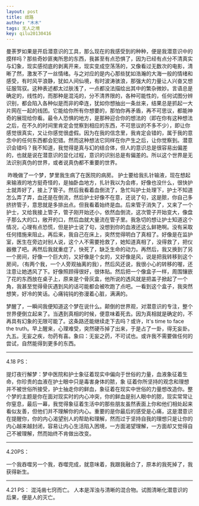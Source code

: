 ```yaml
---
layout: post
title: 歧路
author: "木木"
tags: 无人之境
key: qilu20130416
---
```


曼荼罗如果是开启潜意识的工具，那么现在的我感受到的种种，便是我潜意识中的摸样吗？那些奇妙匪夷所思的东西，我甚至有点恐惧了，因为已经有点分不清真实与幻象，现实感彻底的剥离开来，现实变成空荡荡的，又像看过无数次的电影，清晰了然，激发不了一丝情绪。<!--more-->与之对应的是内心那些犹如浩瀚的大海一般的情绪和感受，有时风平浪静，犹如人间仙境，有时波涛骇浪，那强大的力量让人兴奋又想征服驾驭。这种表述都太过肤浅了，一点都没法描绘出其中的繁杂微妙。言语总是确定的，线性的，而那种是混沌的，分不清界限的，各种可能性的，任何试图分辨识别，都会陷入各种似是而非的牵连，犹如你想抽出一条丝来，结果总是抓起一大片网在一起的线团。它能给你所有你想要的，那怕你再矛盾，再不可思议，都能神奇的展现给你看。最令人恐惧的地方，是那种迎合你的想法的（即在你有这种想法之后，在不久的时间里肯定会觉察到相应的东西，不可思议的不多不少），即让你感觉很真实，又让你感觉很虚假。因为在我的信念里，我肯定会错的，属于我的意念中的任何东西都会犯错。然而这种想法它同样在你产生之后，让你觉察到。潜意识会错吗？我不知道，我觉得是真与幻的结合体，但人的意识总是很容易出偏差的，也就是说在潜意识的显化过程，意识的识别总是有偏差的。所以这个世界是无法识别真伪的世界，或者说真伪都不重要的世界。

​    昨晚做了一个梦，梦里我生病了在医院的病房。 护士要给我扎针输液，现在想起来输液的地方挺奇怪的，是抽卧血地方，扎针我以为会疼，好像也没什么，很快护士就弄好了，接上了管子。然后我看着血倒流了，急忙叫护士处理下，护士不知道怎么弄了弄，血还是在倒流，然后护士好像不在意，还说了句，这是脓，你自己多挤挤管子，意思就是多排出点。但我看着始终是血。后来管子消失了，又来了一个护士，又给我接上管子，管子刚开始还小，依然血倒流，这次管子开始变大，像盘子那么大的口，敞开的口，然后血就大量流在管子里。我急切的想让护士知道这个情况，心理有点恐慌，但是护士说了句，没想到你的血液还这么鲜艳啊。没有采取任何措施来阻止。再后来，我自己在床上，突然觉得明白了真相了。好像是在监护室，医生在旁边对别人说，这个人不需要抢救了，她知道真相了，没得救了，把仪器撤了吧。再然后我就重症了，快死了，缺乏生命的动力。再然后，我又换到了另一个房间，好像一个巨大的，又好像是个女的，又好像是风，说是把我转移到这个房间，（有两个我，一个人旁观抽离的我），然后风还说，我很小心的转移的喔，还注意让她透风了下。好像照顾得很好，很体贴。然后把一个像盒子一样，周围镶嵌了花的东西放在桌子上，原来是个骨灰盒，他所说的透风就是把盖子掀起了一个角，我甚至觉得骨灰遇到风的话可能都会被吹跑了点吧。一看到这个盒子，我突然想笑，好冷的笑话。心痛钝钝的弥漫着心脏，满满的。

​    梦醒了，一瞬间我便知道这个梦在说什么。颠倒的世界观，对潜意识的专注，整个世界便倒立起来了。当遇到真相的时候，便意味着死去。因为真相就是确定的，不再具有幻象的无限可能了。这条路还能继续走下去吗？或许，It's time to face the truth。早上醒来，心理难受，突然硬币掉了出来，于是占了一卦，得无妄卦。九五。无妄之疾，勿药有喜。象曰：无妄之药，不可试也。或许我不需要做任何的尝试，自然能得到更多的东西。

******

4.18 PS：

提灯夜行解梦：梦中医院和护士象征着现实中偏向于世俗的力量，血液象征着生命，你珍贵的血液在护士眼中只是毒害身体的脓，象 征着你所坚持的观念和理想并不被世俗所接受，护士抽走你的鲜血，象征着在现实中世俗的力量想改造你。整个梦的主题是你在面对现实时的内心冲突，你的鲜血是别人眼中的脓，现实常常让你窒息，最后一幕，我觉得象征着生活中的那些朋友虽然表面上你和他们相处起来看似友善，但他们并不理解你的内心。重要的是你最后的感受是心痛，这是潜意识在提醒你，你的内心渴望别人的帮助和理解，然而过于坚持自我的理想只是让你的内心越来越封闭，容易让内心生活陷入困境，一方面渴望理解，一方面却又觉得自己不被理解，然而始终不肯做出改变。

****

4.20PS：

一个我吞噬另一个我，吞噬完成，就意味着，我跟我融合了，原本的我死掉了，我获得新生。

***

4.21 PS：
混沌凿七窍而亡。 人本是浑浊与清晰的混合物。试图清晰化潜意识的后果，便是人的灭亡。